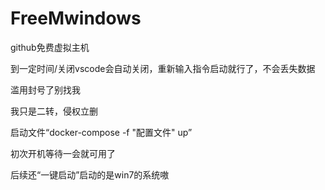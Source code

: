 # FreeMwindows
github免费虚拟主机

到一定时间/关闭vscode会自动关闭，重新输入指令启动就行了，不会丢失数据

滥用封号了别找我

我只是二转，侵权立删

启动文件“docker-compose -f "配置文件" up”

初次开机等待一会就可用了

后续还“一键启动”启动的是win7的系统嗷
